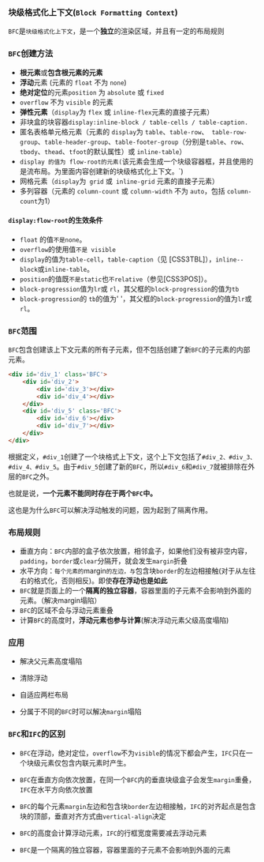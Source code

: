 ### 块级格式化上下文(`Block Formatting Context`)

`BFC`是`块级格式化上下文`，是一个**独立**的渲染区域，并且有一定的布局规则

### `BFC`创建方法

- **根元素**或**包含根元素的元素**
- **浮动**元素 (元素的 `float` 不为 `none`)
- **绝对定位**的元素`position` 为 `absolute` 或 `fixed`
- `overflow` 不为 `visible` 的元素
- **弹性元素**（`display`为 `flex` 或 `inline-flex`元素的直接子元素）
- 非块盒的块容器`display:inline-block / table-cells / table-caption.`
- 匿名表格单元格元素（元素的 `display`为 `table`、`table-row`、` table-row-group`、`table-header-group`、`table-footer-group`（分别是`table`、`row`、`tbody`、`thead`、`tfoot`的默认属性）或 `inline-table`）
- `display 的值为 flow-root的元素(`该元素会生成一个块级容器框，并且使用的是流布局。为里面内容创建新的块级格式化上下文。`)
- 网格元素（`display`为` grid` 或` inline-grid` 元素的直接子元素）
- 多列容器（元素的 `column-count` 或 `column-width` 不为 `auto`，包括 `column-count`为1）

#### `display:flow-root`的生效条件

- `float` 的值`不是none`。
-  `overflow`的使用值`不是 visible`
- `display`的值为`table-cell`，`table-caption`（见 [CSS3TBL]），`inline-- block`或`inline-table`。
- `position`的值既`不是static`也`不relative`（参见[CSS3POS]）。
-  `block-progression`值为`lr`或 `rl`，其父框的`block-progression`的值为`tb`
-  `block-progression`的 `tb`的值为' '，其父框的`block-progression`的值为`lr`或`rl`。

### `BFC`范围

`BFC`包含创建该上下文元素的所有子元素，但不包括创建了新`BFC`的子元素的内部元素。

```html
<div id='div_1' class='BFC'>
    <div id='div_2'>
        <div id='div_3'></div>
        <div id='div_4'></div>
    </div>
    <div id='div_5' class='BFC'>
        <div id='div_6'></div>
        <div id='div_7'></div>
    </div>
</div>
```

根据定义，`#div_1`创建了一个块格式上下文，这个上下文包括了`#div_2、#div_3、#div_4、#div_5`。由于`#div_5`创建了新的`BFC`，所以`#div_6`和`#div_7`就被排除在外层的`BFC`之外。

也就是说，**一个元素不能同时存在于两个`BFC`中。**

这也是为什么`BFC`可以解决浮动触发的问题，因为起到了隔离作用。

### 布局规则

- 垂直方向：`BFC`内部的盒子依次放置，相邻盒子，如果他们没有被非空内容，`padding`，`border`或`clear`分隔开，就会发生`margin`折叠
- 水平方向：`每个元素的`margin`的左边，与`包含块`border`的左边相接触(对于从左往右的格式化，否则相反)。即使**存在浮动也是如此**
- `BFC`就是页面上的一个**隔离的独立容器**，容器里面的子元素不会影响到外面的元素。（解决margin塌陷）
- `BFC`的区域不会与浮动元素重叠
- 计算`BFC`的高度时，**浮动元素也参与计算**(解决浮动元素父级高度塌陷)

### 应用

- 解决父元素高度塌陷
- 清除浮动

- 自适应两栏布局
- 分属于不同的`BFC`时可以解决`margin`塌陷

### `BFC`和`IFC`的区别

- `BFC`在浮动，绝对定位，`overflow`不为`visible`的情况下都会产生，`IFC`只在一个块级元素仅包含内联元素时产生。

- `BFC`在垂直方向依次放置，在同一个`BFC`内的垂直块级盒子会发生`margin`重叠，`IFC`在水平方向依次放置
- `BFC`的每个元素`margin`左边和包含块`border`左边相接触，`IFC`的对齐起点是包含块的顶部，垂直对齐方式由`vertical-align`决定
- `BFC`的高度会计算浮动元素，`IFC`的行框宽度需要减去浮动元素
- `BFC`是一个隔离的独立容器，容器里面的子元素不会影响到外面的元素